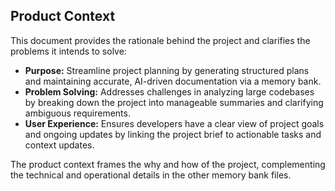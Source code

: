 ## Product Context

This document provides the rationale behind the project and clarifies the problems it intends to solve:

- **Purpose:** Streamline project planning by generating structured plans and maintaining accurate, AI-driven documentation via a memory bank.
- **Problem Solving:** Addresses challenges in analyzing large codebases by breaking down the project into manageable summaries and clarifying ambiguous requirements.
- **User Experience:** Ensures developers have a clear view of project goals and ongoing updates by linking the project brief to actionable tasks and context updates.

The product context frames the why and how of the project, complementing the technical and operational details in the other memory bank files.